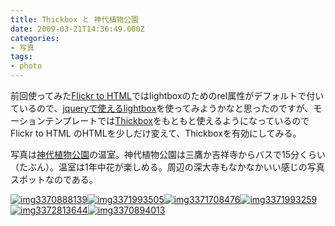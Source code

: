 ```yaml
---
title: Thickbox と 神代植物公園
date: 2009-03-21T14:36:49.000Z
categories:
- 写真
tags:
- photo
---
```

前回使ってみた[Flickr to HTML](http://memolog.org/2009/03/flickr-to-html.php)ではlightboxのためのrel属性がデフォルトで付いているので、[jqueryで使えるlightbox](http://leandrovieira.com/projects/jquery/lightbox/)を使ってみようかなと思ったのですが、モーションテンプレートでは[Thickbox](http://jquery.com/demo/thickbox/)をもともと使えるようになっているのでFlickr to HTML のHTMLを少しだけ変えて、Thickboxを有効にしてみる。

<!-- more -->

写真は[神代植物公園](http://www.kensetsu.metro.tokyo.jp/seibuk/jindai/index.html)の温室。神代植物公園は三鷹か吉祥寺からバスで15分くらい（たぶん）。温室は1年中花が楽しめる。周辺の深大寺もなかなかいい感じの写真スポットなのである。

[![](http://farm4.static.flickr.com/3636/3370888139_1dcc911ae6_m.jpg "img3370888139")](http://farm4.static.flickr.com/3636/3370888139_1dcc911ae6_b.jpg)[![](http://farm4.static.flickr.com/3644/3371993505_e82d21d6bf_m.jpg "img3371993505")](http://farm4.static.flickr.com/3644/3371993505_e82d21d6bf_b.jpg)[![](http://farm4.static.flickr.com/3549/3371708476_f46d767dda_m.jpg "img3371708476")](http://farm4.static.flickr.com/3549/3371708476_f46d767dda_b.jpg)[![](http://farm4.static.flickr.com/3635/3371993259_5e3f1ee990_m.jpg "img3371993259")](http://farm4.static.flickr.com/3635/3371993259_5e3f1ee990_b.jpg)[![](http://farm4.static.flickr.com/3544/3372813644_b6909d6fb1_m.jpg "img3372813644")](http://farm4.static.flickr.com/3544/3372813644_b6909d6fb1_b.jpg)[![](http://farm4.static.flickr.com/3551/3370894013_a31cc37fdd_m.jpg "img3370894013")](http://farm4.static.flickr.com/3551/3370894013_a31cc37fdd_b.jpg)
